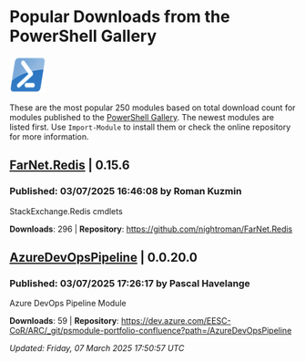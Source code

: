 # Popular Downloads from the PowerShell Gallery
![PS](images/powershell-emoji.png)

These are the most popular 250 modules based on total download count for modules published to the [PowerShell Gallery](https://powershellgallery.org). The newest modules are listed first. Use `Import-Module` to install them or check the online repository for more information.

## [FarNet.Redis](https://www.powershellgallery.com/Packages/FarNet.Redis/0.15.6) | 0.15.6

### Published: 03/07/2025 16:46:08 by Roman Kuzmin

StackExchange.Redis cmdlets

__Downloads__: 296 | __Repository__: https://github.com/nightroman/FarNet.Redis

## [AzureDevOpsPipeline](https://www.powershellgallery.com/Packages/AzureDevOpsPipeline/0.0.20.0) | 0.0.20.0

### Published: 03/07/2025 17:26:17 by Pascal Havelange

Azure DevOps Pipeline Module

__Downloads__: 59 | __Repository__: https://dev.azure.com/EESC-CoR/ARC/_git/psmodule-portfolio-confluence?path=/AzureDevOpsPipeline

*Updated: Friday, 07 March 2025 17:50:57 UTC*
